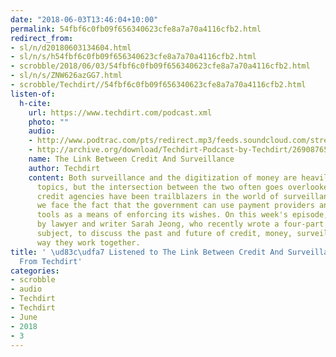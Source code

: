 ```yaml
---
date: "2018-06-03T13:46:04+10:00"
permalink: 54fbf6c0fb09f656340623cfe8a7a70a4116cfb2.html
redirect_from:
- sl/n/d20180603134604.html
- sl/n/s/h54fbf6c0fb09f656340623cfe8a7a70a4116cfb2.html
- scrobble/2018/06/03/54fbf6c0fb09f656340623cfe8a7a70a4116cfb2.html
- sl/n/s/ZNW626azGG7.html
- scrobble/Techdirt//54fbf6c0fb09f656340623cfe8a7a70a4116cfb2.html
listen-of:
  h-cite:
    url: https://www.techdirt.com/podcast.xml
    photo: ""
    audio:
    - http://www.podtrac.com/pts/redirect.mp3/feeds.soundcloud.com/stream/269087654-techdirt-the-link-between-credit-and-surveillance.mp3
    - http://archive.org/download/Techdirt-Podcast-by-Techdirt/269087654-techdirt-the-link-between-credit-and-surveillance.mp3
    name: The Link Between Credit And Surveillance
    author: Techdirt
    content: Both surveillance and the digitization of money are heavily-discussed
      topics, but the intersection between the two often goes overlooked. Historically,
      credit agencies have been trailblazers in the world of surveillance, and today
      we face the fact that the government can use payment providers and other financial
      tools as a means of enforcing its wishes. On this week's episode, we're joined
      by lawyer and writer Sarah Jeong, who recently wrote a four-part series on the
      subject, to discuss the past and future of credit, money, surveillance and the
      way they work together.
title: ' \ud83c\udfa7 Listened to The Link Between Credit And Surveillance by Techdirt
  From Techdirt'
categories:
- scrobble
- audio
- Techdirt
- Techdirt
- June
- 2018
- 3
---
```

